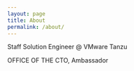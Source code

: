 ```yaml
---
layout: page
title: About
permalink: /about/
---
```


Staff Solution Engineer @ VMware Tanzu

OFFICE OF THE CTO, Ambassador
